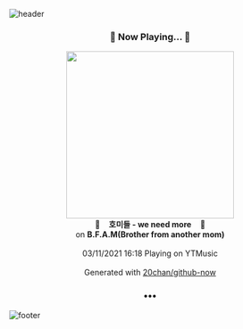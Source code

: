 ![header](https://capsule-render.vercel.app/api?type=wave&height=170&section=header&text=Hi.%20I'm%20SHIFT&fontColor=090707&fontAlignX=45&fontAlignY=65&fontSize=100)

<h3 align="center">🎵 Now Playing... 🎵</h3>
<p align="center">
  <a href="https://music.youtube.com/watch?v=FtbdYigAnIU">
    <img width="300" src="https://lh3.googleusercontent.com/vC68Vv4n8vDkAciBQac3Xt6T1uZB4yHKP1TCaVqbAGexT_ts4V-k7BZkQgxU2f9KAXDz0YGj-MvqqQra">
  </a>
  <br>
  🎵&nbsp&nbsp&nbsp <b>호미들 - we need more</b> &nbsp&nbsp&nbsp🎵
  <br>
  on <b>B.F.A.M(Brother from another mom)</b>
  
  <br />
  <br />
  03/11/2021 16:18 Playing on YTMusic
  <br />
  <br />
  Generated with <a href="https://github.com/20chan/github-now">20chan/github-now</a>
</p>

<h3 align="center">•••</h3>

![footer](https://capsule-render.vercel.app/api?type=wave&height=150&section=footer)
